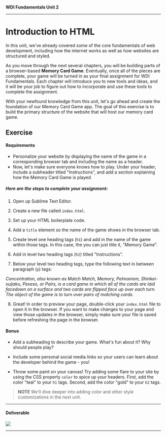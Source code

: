 **WDI Fundamentals Unit 2**

---

# Introduction to HTML

In this unit, we've already covered some of the core fundamentals of web development, including how the internet works as well as how websites are structured and styled.

As you move through the next several chapters, you will be building parts of a browser-based **Memory Card Game**. Eventually, once all of the pieces are complete, your game will be turned in as your final assignment for WDI Fundamentals. Each chapter will introduce you to new tools and ideas, and it will be your job to figure out how to incorporate and use these tools to complete the assignment.

With your newfound knowledge from this unit, let's go ahead and create the foundation of our Memory Card Game app. The goal of this exercise is to build the primary structure of the website that will host our memory card game.

## Exercise

#### Requirements

* Personalize your website by displaying the name of the game in a corresponding browser tab and including the name as a header.
* Now, let's make sure everyone knows how to play. Under your header, include a subheader titled "Instructions", and add a section explaining how the Memory Card Game is played.

##### Here are the steps to complete your assignment:

1) Open up Sublime Text Editor.

2) Create a new file called `index.html`.

3) Set up your HTML boilerplate code.

4) Add a `title` element so the name of the game shows in the browser tab.

5) Create level one heading tags (`h1`) and add in the name of the game within those tags. In this case, the you can just title it, "Memory Game".

6) Add in level two heading tags (`h2`) titled "Instructions".

7) Below your level two heading tags, type the following text in between paragraph (`p`) tags:

*Concentration, also known as Match Match, Memory, Pelmanism, Shinkei-suijaku, Pexeso, or Pairs, is a card game in which all of the cards are laid facedown on a surface and two cards are flipped face up over each turn. The object of the game is to turn over pairs of matching cards.*

8) Great! In order to preview your page, double-click your `index.html` file to open it in the browser. If you want to make changes to your page and view those updates in the browser, simply make sure your file is saved before refreshing the page in the browser.


#### Bonus

* Add a subheading to describe your game. What's fun about it? Why should people play?

* Include some personal social media links so your users can learn about the developer behind the game - you!

* Throw some paint on your canvas! Try adding some flare to your site by using the CSS property `color` to spice up your headers. First, add the color "teal" to your `h1` tags. Second, add the color "gold" to your `h2` tags.

>**NOTE** We'll dive deeper into adding color and other style customizations in the next unit.

---

#### Deliverable

![](https://s3.amazonaws.com/f.cl.ly/items/2J000u3x2I3S2Z1c0y0M/Image%202016-03-16%20at%201.27.18%20PM.png?v=991ea9bd)

---
